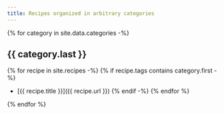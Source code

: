 ```yaml
---
title: Recipes organized in arbitrary categories
---
```


{% for category in site.data.categories -%}
## {{ category.last }}

{% for recipe in site.recipes -%}
{% if recipe.tags contains category.first -%}
- [{{ recipe.title }}]({{ recipe.url }})
{% endif -%}
{% endfor %}

{% endfor %}
